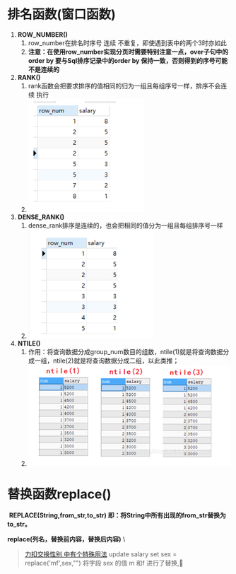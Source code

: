 # 排名函数(窗口函数)

1. **ROW_NUMBER()**
   1. row_number在排名时序号 连续 不重复，即使遇到表中的两个3时亦如此
   2. **注意：在使用row_number实现分页时需要特别注意一点，over子句中的order by 要与Sql排序记录中的order by 保持一致，否则得到的序号可能不是连续的**
2. **RANK()**
   1. rank函数会把要求排序的值相同的归为一组且每组序号一样，排序不会连续
      执行
   2. ![image-20201022004950948](函数.assets/image-20201022004950948.png)
3. **DENSE_RANK()**
   1. dense_rank排序是连续的，也会把相同的值分为一组且每组排序号一样
   2. ![image-20201022004725246](函数.assets/image-20201022004725246.png)
4. **NTILE()**
   1. 作用：将查询数据分成group_num数目的组数，ntile(1)就是将查询数据分成一组，ntile(2)就是将查询数据分成二组，以此类推；
   2. ![image-20201022005513312](函数.assets/image-20201022005513312.png)

# 替换函数replace()

​	**REPLACE(String,from_str,to_str) 即：将String中所有出现的from_str替换为to_str。**

**replace(列名，替换前内容，替换后内容)** \



> [ 力扣交换性别 中有个特殊用法](https://leetcode-cn.com/problems/swap-salary/solution/wei-shi-yao-yi-ding-yao-yong-if-or-case-when-by-sh/ )  update salary set sex = replace('mf',sex,"")  将字段 sex 的值 m 和f 进行了替换,🐂
>
> 